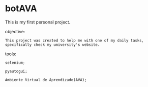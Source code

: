 # botAVA


This is my first personal project.

objective:

    This project was created to help me with one of my daily tasks,
    specifically check my university's website. 

tools:

    selenium;
    
    pyautogui;
    
    Ambiente Virtual de Aprendizado(AVA);





